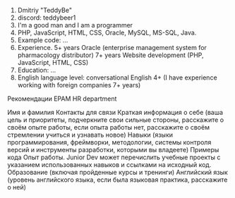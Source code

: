 1. Dmitriy "TeddyBe"
2. discord: teddybeer1
3. I'm a good man and I am a programmer
4. PHP, JavaScript, HTML, CSS, Oracle, MySQL, MS-SQL, Java.
5. Example code: ...
6. Experience. 
  5+ years Oracle (enterprise management system for pharmacology distributor)
  7+ years Website development (PHP, JavaScript, HTML, CSS)
7. Education: ...
8. English language level: conversational English 4+ (I have experience working with foreign companies 7+ years)




Рекомендации EPAM HR department

Имя и фамилия
Контакты для связи
Краткая информация о себе (ваша цель и приоритеты, подчеркните свои сильные стороны, расскажите о своём опыте работы, если опыта работы нет, расскажите о своём стремлении учиться и узнавать новое)
Навыки (языки программирования, фреймворки, методологии, системы контроля версий и инструменты разработки, которыми вы владеете)
Примеры кода
Опыт работы. Junior Dev может перечислить учебные проекты с указанием использованных навыков и ссылками на исходный код.
Образование (включая пройденные курсы и тренинги)
Английский язык (уровень английского языка, если была языковая практика, расскажите о ней)
